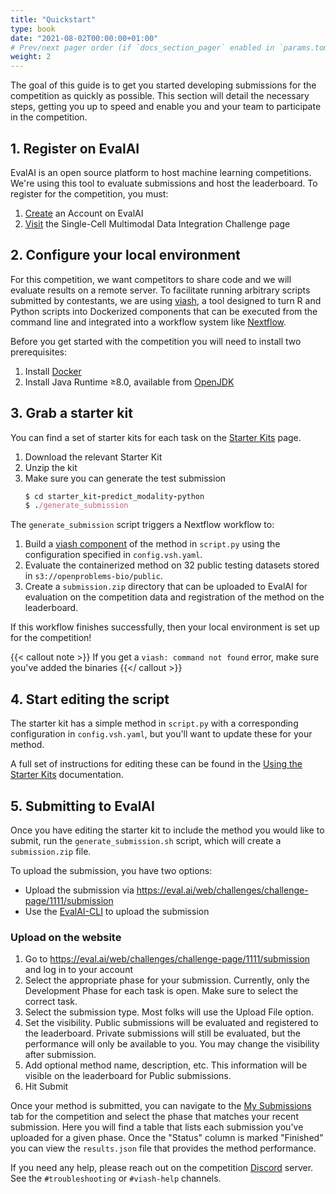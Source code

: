 ```yaml
---
title: "Quickstart"
type: book
date: "2021-08-02T00:00:00+01:00"
# Prev/next pager order (if `docs_section_pager` enabled in `params.toml`)
weight: 2
---
```


The goal of this guide is to get you started developing submissions for the competition as quickly as possible. This section will detail the necessary steps, getting you up to speed and enable you and your team to participate in the competition.

## 1. Register on EvalAI

EvalAI is an open source platform to host machine learning competitions. We're using this tool to evaluate submissions and host the leaderboard. To register for the competition, you must:

1. [Create](https://eval.ai/auth/signup) an Account on EvalAI
2. [Visit](https://eval.ai/web/challenges/challenge-page/1111/overview) the Single-Cell Multimodal Data Integration Challenge page

## 2. Configure your local environment

For this competition, we want competitors to share code and we will evaluate results on a remote server. To facilitate running arbitrary scripts submitted by contestants, we are using [viash](https://viash.io), a tool designed to turn R and Python scripts into Dockerized components that can be executed from the command line and integrated into a workflow system like [Nextflow](https://www.nextflow.io/).

Before you get started with the competition you will need to install two prerequisites:

1. Install [Docker](https://docs.docker.com/get-docker/)
2. Install Java Runtime ≥8.0, available from [OpenJDK](https://adoptopenjdk.net/?variant=openjdk11&jvmVariant=hotspot)

## 3. Grab a starter kit

You can find a set of starter kits for each task on the [Starter Kits](/neurips_docs/submission/starter_kits/) page.

1. Download the relevant Starter Kit
2. Unzip the kit
3. Make sure you can generate the test submission
    ```ruby
    $ cd starter_kit-predict_modality-python
    $ ./generate_submission
    ```  

The `generate_submission` script triggers a Nextflow workflow to:
1. Build a [viash component](https://viash.io/docs/getting_started/what_is_a_viash_component/) of the method in `script.py` using the configuration specified in `config.vsh.yaml`.
2. Evaluate the containerized method on 32 public testing datasets stored in `s3://openproblems-bio/public`.
3. Create a `submission.zip` directory that can be uploaded to EvalAI for evaluation on the competition data and registration of the method on the leaderboard.

If this workflow finishes successfully, then your local environment is set up for the competition!

{{< callout note >}}
If you get a `viash: command not found` error, make sure you've added the binaries
{{</ callout >}}

## 4. Start editing the script

The starter kit has a simple method in `script.py` with a corresponding configuration in `config.vsh.yaml`, but you'll want to update these for your method.

A full set of instructions for editing these can be found in the [Using the Starter Kits](/neurips_docs/submission/starter_kits/) documentation.

## 5. Submitting to EvalAI

Once you have editing the starter kit to include the method you would like to submit, run the `generate_submission.sh` script, which will create a `submission.zip` file.

To upload the submission, you have two options:
* Upload the submission via https://eval.ai/web/challenges/challenge-page/1111/submission
* Use the [EvalAI-CLI](https://github.com/Cloud-CV/evalai-cli) to upload the submission

### Upload on the website

1. Go to  https://eval.ai/web/challenges/challenge-page/1111/submission and log in to your account
2. Select the appropriate phase for your submission. Currently, only the Development Phase for each task is open. Make sure to select the correct task.
3. Select the submission type. Most folks will use the Upload File option.
4. Set the visibility. Public submissions will be evaluated and registered to the leaderboard. Private submissions will still be evaluated, but the performance will only be available to you. You may change the visibility after submission.
5. Add optional method name, description, etc. This information will be visible on the leaderboard for Public submissions.
6. Hit Submit

Once your method is submitted, you can navigate to the [My Submissions](https://eval.ai/web/challenges/challenge-page/1111/my-submission) tab for the competition and select the phase that matches your recent submission. Here you will find a table that lists each submission you've uploaded for a given phase. Once the "Status" column is marked "Finished" you can view the `results.json` file that provides the method performance.

If you need any help, please reach out on the competition [Discord](https://discord.gg/Q3RKGMGD3E) server. See the `#troubleshooting` or `#viash-help` channels.
